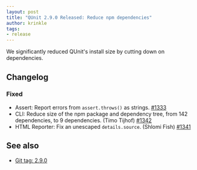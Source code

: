 ```yaml
---
layout: post
title: "QUnit 2.9.0 Released: Reduce npm dependencies"
author: krinkle
tags:
- release
---
```


We significantly reduced QUnit's install size by cutting down on dependencies.

## Changelog

### Fixed

* Assert: Report errors from `assert.throws()` as strings. [#1333](https://github.com/qunitjs/qunit/issues/1333)
* CLI: Reduce size of the npm package and dependency tree, from 142 dependencies, to 9 dependencies. (Timo Tijhof) [#1342](https://github.com/qunitjs/qunit/issues/1342)
* HTML Reporter: Fix an unescaped `details.source`. (Shlomi Fish) [#1341](https://github.com/qunitjs/qunit/pull/1341)

## See also

* [Git tag: 2.9.0](https://github.com/qunitjs/qunit/releases/tag/2.9.0)
